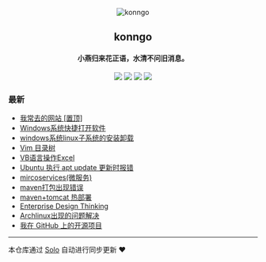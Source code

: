 <p align="center"><img alt="konngo" src="https://static.b3log.org/images/brand/solo-32.png"></p><h2 align="center">
konngo
</h2>

<h4 align="center">小燕归来花正语，水清不问旧消息。</h4>
<p align="center"><a title="konngo" target="_blank" href="https://github.com/pengljun/solo-blog"><img src="https://img.shields.io/github/last-commit/pengljun/solo-blog.svg?style=flat-square&color=FF9900"></a>
<a title="GitHub repo size in bytes" target="_blank" href="https://github.com/pengljun/solo-blog"><img src="https://img.shields.io/github/repo-size/pengljun/solo-blog.svg?style=flat-square"></a>
<a title="Solo Version" target="_blank" href="https://github.com/b3log/solo/releases"><img src="https://img.shields.io/badge/solo-3.6.2-f1e05a.svg?style=flat-square&color=blueviolet"></a>
<a title="Hits" target="_blank" href="https://github.com/b3log/hits"><img src="https://hits.b3log.org/pengljun/solo-blog.svg"></a></p>

### 最新

* [我常去的网站  [置顶]](http://blog.konngo.cn/my-links-website)
* [Windows系统快捷打开软件](http://blog.konngo.cn/articles/2019/06/12/1560305951731.html)
* [windows系统linux子系统的安装卸载](http://blog.konngo.cn/articles/2019/06/11/1560242153673.html)
* [Vim 目录树](http://blog.konngo.cn/articles/2019/06/11/1560241924626.html)
* [VB语言操作Excel](http://blog.konngo.cn/articles/2019/06/11/1560241775522.html)
* [Ubuntu 执行 apt update 更新时报错](http://blog.konngo.cn/articles/2019/06/11/1560241654637.html)
* [mircoservices(微服务)](http://blog.konngo.cn/articles/2019/06/11/1560241487915.html)
* [maven打包出现错误](http://blog.konngo.cn/articles/2019/06/11/1560241188256.html)
* [maven+tomcat 热部署](http://blog.konngo.cn/articles/2019/06/11/1560241099787.html)
* [Enterprise Design Thinking ](http://blog.konngo.cn/articles/2019/06/11/1560240949046.html)
* [Archlinux出现的问题解决](http://blog.konngo.cn/articles/2019/06/11/1560240231478.html)
* [我在 GitHub 上的开源项目](http://blog.konngo.cn/my-github-repos)



---

本仓库通过 [Solo](https://github.com/b3log/solo) 自动进行同步更新 ❤️ 